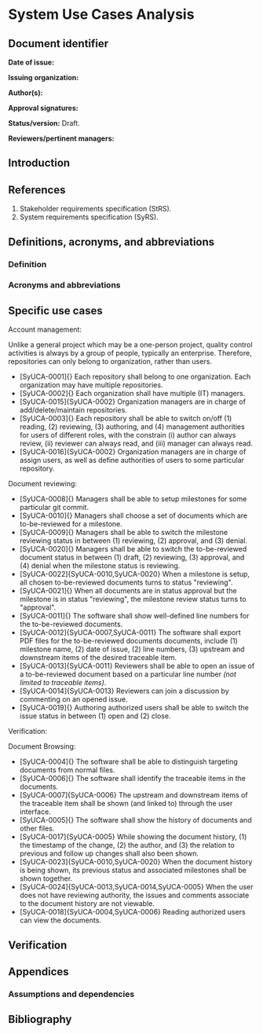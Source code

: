 # System Use Cases Analysis

## Document identifier

**Date of issue:**

**Issuing organization:**

**Author(s):**

**Approval signatures:**

**Status/version:** Draft.

**Reviewers/pertinent managers:**

## Introduction

## References

1. Stakeholder requirements specification (StRS).
2. System requirements specification (SyRS).

## Definitions, acronyms, and abbreviations

### Definition

### Acronyms and abbreviations

## Specific use cases

Account management:

Unlike a general project which may be a one-person project, quality control activities is always by a group of people, typically an enterprise. Therefore, repositories can only belong to organization, rather than users.

- [SyUCA-0001]{} Each repository shall belong to one organization. Each organization may have multiple repositories.
- [SyUCA-0002]{} Each organization shall have multiple (IT) managers.
- [SyUCA-0015]{SyUCA-0002} Organization managers are in charge of add/delete/maintain repositories.
- [SyUCA-0003]{} Each repository shall be able to switch on/off (1) reading, (2) reviewing, (3) authoring, and (4) management authorities for users of different roles, with the constrain (i) author can always review, (ii) reviewer can always read, and (iii) manager can always read.
- [SyUCA-0016]{SyUCA-0002} Organization managers are in charge of assign users, as well as define authorities of users to some particular repository.

Document reviewing:

- [SyUCA-0008]{} Managers shall be able to setup milestones for some particular git commit.
- [SyUCA-0010]{} Managers shall choose a set of documents which are to-be-reviewed for a milestone.
- [SyUCA-0009]{} Managers shall be able to switch the milestone reviewing status in between (1) reviewing, (2) approval, and (3) denial.
- [SyUCA-0020]{} Managers shall be able to switch the to-be-reviewed document status in between (1) draft, (2) reviewing, (3) approval, and (4) denial when the milestone status is reviewing.
- [SyUCA-0022]{SyUCA-0010,SyUCA-0020} When a milestone is setup, all chosen to-be-reviewed documents turns to status "reviewing".
- [SyUCA-0021]{} When all documents are in status approval but the milestone is in status "reviewing", the milestone review status turns to "approval".
- [SyUCA-0011]{} The software shall show well-defined line numbers for the to-be-reviewed documents.
- [SyUCA-0012]{SyUCA-0007,SyUCA-0011} The software shall export PDF files for the to-be-reviewed documents documents, include (1) milestone name, (2) date of issue, (2) line numbers, (3) upstream and downstream items of the desired traceable item.
- [SyUCA-0013]{SyUCA-0011} Reviewers shall be able to open an issue of a to-be-reviewed document based on a particular line number *(not limited to traceable items)*.
- [SyUCA-0014]{SyUCA-0013} Reviewers can join a discussion by commenting on an opened issue.
- [SyUCA-0019]{} Authoring authorized users shall be able to switch the issue status in between (1) open and (2) close.

Verification:

Document Browsing:

- [SyUCA-0004]{} The software shall be able to distinguish targeting documents from normal files.
- [SyUCA-0006]{} The software shall identify the traceable items in the documents.
- [SyUCA-0007]{SyUCA-0006} The upstream and downstream items of the traceable item shall be shown (and linked to) through the user interface.
- [SyUCA-0005]{} The software shall show the history of documents and other files.
- [SyUCA-0017]{SyUCA-0005} While showing the document history, (1) the timestamp of the change, (2) the author, and (3) the relation to previous and follow up changes shall also been shown.
- [SyUCA-0023]{SyUCA-0010,SyUCA-0020} When the document history is being shown, its previous status and associated milestones shall be shown together.
- [SyUCA-0024]{SyUCA-0013,SyUCA-0014,SyUCA-0005} When the user does not have reviewing authority, the issues and comments associate to the document history are not viewable.
- [SyUCA-0018]{SyUCA-0004,SyUCA-0006} Reading authorized users can view the documents.

## Verification

## Appendices

### Assumptions and dependencies

## Bibliography
